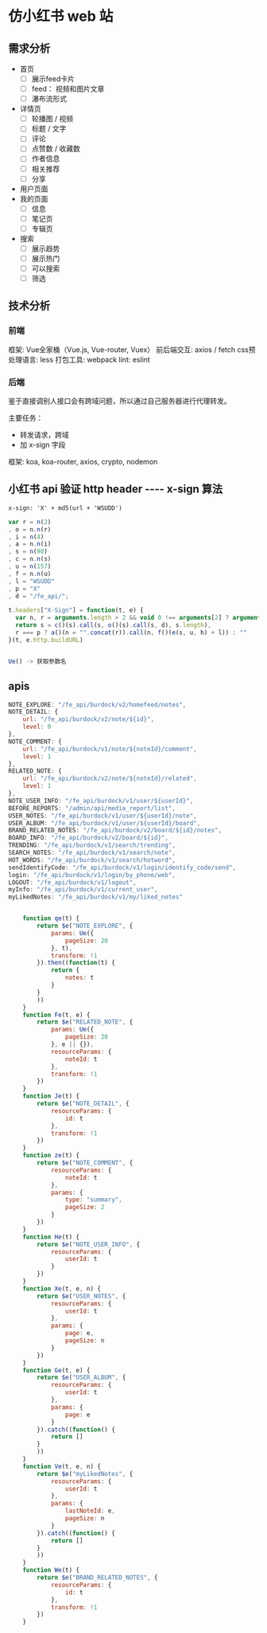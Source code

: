 # 仿小红书 web 站

## 需求分析

- 首页
  - [ ] 展示feed卡片
  - [ ] feed： 视频和图片文章
  - [ ] 瀑布流形式
- 详情页
  - [ ] 轮播图 / 视频
  - [ ] 标题 / 文字
  - [ ] 评论
  - [ ] 点赞数 / 收藏数
  - [ ] 作者信息
  - [ ] 相关推荐
  - [ ] 分享
- 用户页面
- 我的页面
  - [ ] 信息
  - [ ] 笔记页
  - [ ] 专辑页
- 搜索
  - [ ] 展示趋势
  - [ ] 展示热门
  - [ ] 可以搜索
  - [ ] 筛选

## 技术分析

### 前端
框架: Vue全家桶（Vue.js, Vue-router, Vuex）
前后端交互: axios / fetch
css预处理语言: less
打包工具: webpack
lint: eslint

### 后端
鉴于直接调别人接口会有跨域问题，所以通过自己服务器进行代理转发。

主要任务：
- 转发请求，跨域
- 加 x-sign 字段

框架: koa, koa-router, axios, crypto, nodemon 

## 小红书 api 验证 http header ---- x-sign 算法

`x-sign: 'X' + md5(url + 'WSUDD')`

```js
var r = n(2)
, o = n.n(r)
, i = n(4)
, a = n.n(i)
, s = n(90)
, c = n.n(s)
, u = n(157)
, f = n.n(u)
, l = "WSUDD"
, p = "X"
, d = "/fe_api/";

t.headers["X-Sign"] = function(t, e) {
  var n, r = arguments.length > 2 && void 0 !== arguments[2] ? arguments[2] : p, i = t.url, s = void 0 === i ? "" : i, u = t.params, h = t.paramsSerializer;
  return s = c()(s).call(s, o()(s).call(s, d), s.length),
  r === p ? a()(n = "".concat(r)).call(n, f()(e(s, u, h) + l)) : ""
}(t, e.http.buildURL)


Ue() -> 获取参数名
```

## apis

```js
NOTE_EXPLORE: "/fe_api/burdock/v2/homefeed/notes",
NOTE_DETAIL: {
    url: "/fe_api/burdock/v2/note/${id}",
    level: 0
},
NOTE_COMMENT: {
    url: "/fe_api/burdock/v1/note/${noteId}/comment",
    level: 1
},
RELATED_NOTE: {
    url: "/fe_api/burdock/v2/note/${noteId}/related",
    level: 1
},
NOTE_USER_INFO: "/fe_api/burdock/v1/user/${userId}",
BEFORE_REPORTS: "/admin/api/media_report/list",
USER_NOTES: "/fe_api/burdock/v1/user/${userId}/note",
USER_ALBUM: "/fe_api/burdock/v1/user/${userId}/board",
BRAND_RELATED_NOTES: "/fe_api/burdock/v2/board/${id}/notes",
BOARD_INFO: "/fe_api/burdock/v2/board/${id}",
TRENDING: "/fe_api/burdock/v1/search/trending",
SEARCH_NOTES: "/fe_api/burdock/v1/search/note",
HOT_WORDS: "/fe_api/burdock/v1/search/hotword",
sendIdentifyCode: "/fe_api/burdock/v1/login/identify_code/send",
login: "/fe_api/burdock/v1/login/by_phone/web",
LOGOUT: "/fe_api/burdock/v1/logout",
myInfo: "/fe_api/burdock/v1/current_user",
myLikedNotes: "/fe_api/burdock/v1/my/liked_notes"


    function qe(t) {
        return $e("NOTE_EXPLORE", {
            params: Ue({
                pageSize: 20
            }, t),
            transform: !1
        }).then((function(t) {
            return {
                notes: t
            }
        }
        ))
    }
    function Fe(t, e) {
        return $e("RELATED_NOTE", {
            params: Ue({
                pageSize: 20
            }, e || {}),
            resourceParams: {
                noteId: t
            },
            transform: !1
        })
    }
    function Je(t) {
        return $e("NOTE_DETAIL", {
            resourceParams: {
                id: t
            },
            transform: !1
        })
    }
    function ze(t) {
        return $e("NOTE_COMMENT", {
            resourceParams: {
                noteId: t
            },
            params: {
                type: "summary",
                pageSize: 2
            }
        })
    }
    function He(t) {
        return $e("NOTE_USER_INFO", {
            resourceParams: {
                userId: t
            }
        })
    }
    function Xe(t, e, n) {
        return $e("USER_NOTES", {
            resourceParams: {
                userId: t
            },
            params: {
                page: e,
                pageSize: n
            }
        })
    }
    function Ge(t, e) {
        return $e("USER_ALBUM", {
            resourceParams: {
                userId: t
            },
            params: {
                page: e
            }
        }).catch((function() {
            return []
        }
        ))
    }
    function Ve(t, e, n) {
        return $e("myLikedNotes", {
            resourceParams: {
                userId: t
            },
            params: {
                lastNoteId: e,
                pageSize: n
            }
        }).catch((function() {
            return []
        }
        ))
    }
    function We(t) {
        return $e("BRAND_RELATED_NOTES", {
            resourceParams: {
                id: t
            },
            transform: !1
        })
    }
```
